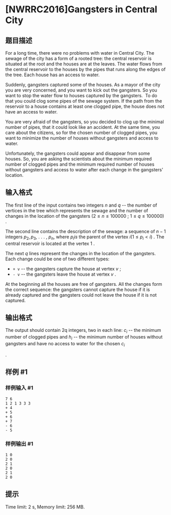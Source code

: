 # [NWRRC2016]Gangsters in Central City

## 题目描述



For a long time, there were no problems with water in Central City. The sewage of the city has a form of a rooted tree: the central reservoir is situated at the root and the houses are at the leaves. The water flows from the central reservoir to the houses by the pipes that runs along the edges of the tree. Each house has an access to water.

Suddenly, gangsters captured some of the houses. As a mayor of the city you are very concerned, and you want to kick out the gangsters. So you want to stop the water flow to houses captured by the gangsters.  To do that you could clog some pipes of the sewage system. If the path from the reservoir to a house contains at least one clogged pipe, the house does not have an access to water.

You are very afraid of the gangsters, so you decided to clog up the minimal number of pipes, that it could look like an accident. At the same time, you care about the citizens, so for the chosen number of clogged pipes, you want to minimize the number of houses without gangsters and access to water.

Unfortunately, the gangsters could appear and disappear from some houses. So, you are asking the scientists about the minimum required number of clogged pipes and the minimum required number of houses without gangsters and access to water after each change in the gangsters' location.



## 输入格式



The first line of the input contains two integers $n$ and $q$ -- the number of vertices in the tree which represents the sewage and the number of changes in the location of the gangsters $(2 \le n \le 100 000$ ; $1 \le q \le 100 000)$ .

The second line contains the description of the sewage: a sequence of $n − 1$ integers $p_{2}, p_{3},$ . . . , $p_{n}$, where $p_{i} is$ the parent of the vertex $i (1 \le p_{i} < i)$ . The central reservoir is located at the vertex $1$ .

The next $q$ lines represent the changes in the location of the gangsters. Each change could be one of two different types: 

- `+ v` -- the gangsters capture the house at vertex $v$ ; 
- `- v` -- the gangsters leave the house at vertex $v$ .

At the beginning all the houses are free of gangsters. All the changes form the correct sequence: the gangsters cannot capture the house if it is already captured and the gangsters could not leave the house if it is not captured.



## 输出格式



The output should contain 2q integers, two in each line: $c_{i}$ -- the minimum number of clogged pipes and $h_{i}$ -- the minimum number of houses without gangsters and have no access to water for the chosen $c_{i}$

.



## 样例 #1

### 样例输入 #1
```
7 6
1 2 1 3 3 3
+ 4
+ 5
+ 6
+ 7
- 6
- 5
```

### 样例输出 #1

```
1 0
2 0
2 1
2 0
2 1
2 0
```

## 提示

Time limit: 2 s, Memory limit: 256 MB. 


